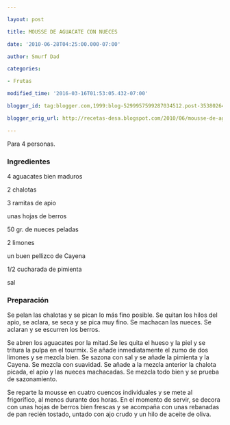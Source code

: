 ```yaml
---

layout: post

title: MOUSSE DE AGUACATE CON NUECES

date: '2010-06-28T04:25:00.000-07:00'

author: Smurf Dad

categories:

- Frutas

modified_time: '2016-03-16T01:53:05.432-07:00'

blogger_id: tag:blogger.com,1999:blog-5299957599287034512.post-3538026405723151588

blogger_orig_url: http://recetas-desa.blogspot.com/2010/06/mousse-de-aguacate-con-nueces.html

---
```


Para 4 personas.

<h3>Ingredientes</h3>

4 aguacates bien maduros

2 chalotas

3 ramitas de apio

unas hojas de berros

50 gr. de nueces peladas

2 limones

un buen pellizco de Cayena

1/2 cucharada de pimienta

sal

<h3>Preparación</h3>

Se pelan las chalotas y se pican lo más fino posible. Se quitan los hilos del apio, se aclara, se seca y se pica muy fino. Se machacan las nueces. Se aclaran y se escurren los berros.

Se abren los aguacates por la mitad.Se les quita el hueso y la piel y se tritura la pulpa en el tourmix. Se añade inmediatamente el zumo de dos limones y se mezcla bien. Se sazona con sal y se añade la pimienta y la Cayena. Se mezcla con suavidad. Se añade a la mezcla anterior la chalota picada, el apio y las nueces machacadas. Se mezcla todo bien y se prueba de sazonamiento.

Se reparte la mousse en cuatro cuencos individuales y se mete al frigorífico, al menos durante dos horas. En el momento de servir, se decora con unas hojas de berros bien frescas y se acompaña con unas rebanadas de pan recién tostado, untado con ajo crudo y un hilo de aceite de oliva.